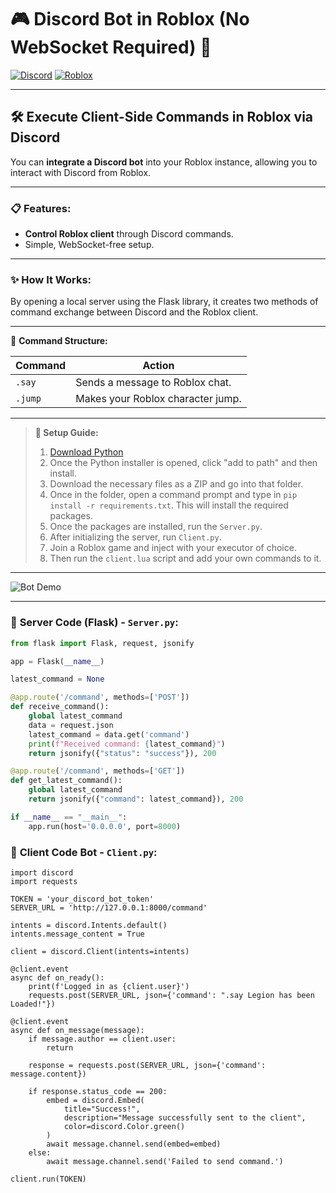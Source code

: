 # **🎮 Discord Bot in Roblox (No WebSocket Required) 🤖**

[![Discord](https://img.shields.io/badge/Discord-Bot-7289da?logo=discord&logoColor=white)](https://discord.com)
[![Roblox](https://img.shields.io/badge/Roblox-Scripted-red?logo=roblox)](https://roblox.com)

---

## 🛠 **Execute Client-Side Commands in Roblox via Discord**

You can **integrate a Discord bot** into your Roblox instance, allowing you to interact with Discord from Roblox.

---

### 📋 **Features:**
- **Control Roblox client** through Discord commands.
- Simple, WebSocket-free setup.

---

### ✨ **How It Works:**

By opening a local server using the Flask library, it creates two methods of command exchange between Discord and the Roblox client.

---

🎯 **Command Structure:**

| Command  | Action                         |
|----------|---------------------------------|
| `.say`   | Sends a message to Roblox chat. |
| `.jump`  | Makes your Roblox character jump. |

---

> **🔧 Setup Guide:**  
> 
> 1. [Download Python](https://www.python.org/)
> 2. Once the Python installer is opened, click "add to path" and then install.
> 3. Download the necessary files as a ZIP and go into that folder.
> 4. Once in the folder, open a command prompt and type in `pip install -r requirements.txt`. This will install the required packages.
> 5. Once the packages are installed, run the `Server.py`.
> 6. After initializing the server, run `Client.py`.
> 7. Join a Roblox game and inject with your executor of choice.
> 8. Then run the `client.lua` script and add your own commands to it.

---

![Bot Demo](https://yourimageurl.com/demo.gif)

---

### 📜 **Server Code (Flask) - `Server.py`:**

```python
from flask import Flask, request, jsonify

app = Flask(__name__)

latest_command = None

@app.route('/command', methods=['POST'])
def receive_command():
    global latest_command
    data = request.json
    latest_command = data.get('command')
    print(f"Received command: {latest_command}")
    return jsonify({"status": "success"}), 200

@app.route('/command', methods=['GET'])
def get_latest_command():
    global latest_command
    return jsonify({"command": latest_command}), 200

if __name__ == "__main__":
    app.run(host='0.0.0.0', port=8000)
```

### 📜 **Client Code Bot - `Client.py`:**

```
import discord
import requests

TOKEN = 'your_discord_bot_token'
SERVER_URL = 'http://127.0.0.1:8000/command' 

intents = discord.Intents.default()
intents.message_content = True 

client = discord.Client(intents=intents)

@client.event
async def on_ready():
    print(f'Logged in as {client.user}')
    requests.post(SERVER_URL, json={'command': ".say Legion has been Loaded!"})

@client.event
async def on_message(message):
    if message.author == client.user:
        return

    response = requests.post(SERVER_URL, json={'command': message.content})
    
    if response.status_code == 200:
        embed = discord.Embed(
            title="Success!",
            description="Message successfully sent to the client",
            color=discord.Color.green() 
        )
        await message.channel.send(embed=embed)
    else:
        await message.channel.send('Failed to send command.')

client.run(TOKEN)
```
